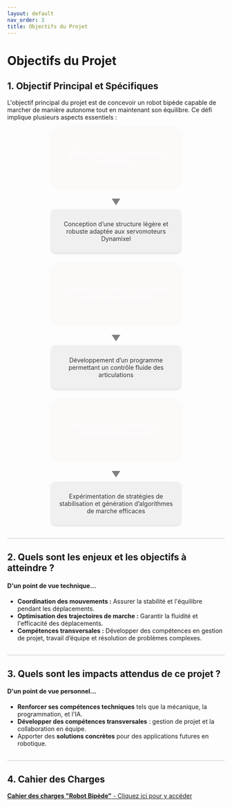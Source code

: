 ```yaml
---
layout: default
nav_order: 3
title: Objectifs du Projet
---
```



# Objectifs du Projet

## 1. Objectif Principal et Spécifiques 
L'objectif principal du projet est de concevoir un robot bipède capable de marcher de manière autonome tout en maintenant son équilibre. Ce défi implique plusieurs aspects essentiels :

<div class="bubbles-container">
    <div class="bubble-wrapper">
        <div class="bubble">Développement de la Structure mécanique</div>
        <div class="arrow"></div>
        <div class="sub-objective">Conception d’une structure légère et robuste adaptée aux servomoteurs Dynamixel</div>
    </div>
    <div class="bubble-wrapper">
        <div class="bubble">Création d'un système de contrôle précis des articulations</div>
        <div class="arrow"></div>
        <div class="sub-objective">Développement d’un programme permettant un contrôle fluide des articulations</div>
    </div>
    <div class="bubble-wrapper">
        <div class="bubble">Stratégies de stabilisation et Algorithmes de marche</div>
        <div class="arrow"></div>
        <div class="sub-objective">Expérimentation de stratégies de stabilisation et génération d’algorithmes de marche efficaces</div>
    </div>
</div>

<div style="border-top: 2px solid #e0e0e0; margin: 30px 0;"></div>

## 2. Quels sont les enjeux et les objectifs à atteindre ?

#### D'un point de vue technique...

- **Coordination des mouvements :** Assurer la stabilité et l'équilibre pendant les déplacements.
- **Optimisation des trajectoires de marche :** Garantir la fluidité et l'efficacité des déplacements.
- **Compétences transversales :** Développer des compétences en gestion de projet, travail d’équipe et résolution de problèmes complexes.

<div style="border-top: 2px solid #e0e0e0; margin: 30px 0;"></div>

## 3. Quels sont les impacts attendus de ce projet ? 

#### D'un point de vue personnel...

- **Renforcer ses compétences techniques** tels que la mécanique, la programmation, et l'IA.
- **Développer des compétences transversales** : gestion de projet et la collaboration en équipe.
- Apporter des **solutions concrètes** pour des applications futures en robotique.

<div style="border-top: 2px solid #e0e0e0; margin: 30px 0;"></div>

## 4. Cahier des Charges
[**Cahier des charges "Robot Bipède"** - Cliquez ici pour y accéder](assets/pdf/CAHIER_DES_CHARGES.pdf)

<style>
/* Conteneur principal des bulles */
.bubbles-container {
    display: flex;
    flex-wrap: wrap;
    justify-content: center;
    gap: 30px;
    margin-top: 20px;
}

/* Structure de chaque bulle */
.bubble-wrapper {
    display: flex;
    flex-direction: column;
    align-items: center;
    text-align: center;
}

/* Style des bulles */
.bubble {
    width: 280px;
    height: 120px;
    padding: 15px;
    background-color: rgb(161, 16, 16);
    color: white;
    border-radius: 30px;
    font-weight: bold;
    display: flex;
    align-items: center;
    justify-content: center;
    box-shadow: 0px 4px 10px rgba(0, 0, 0, 0.2);
    text-align: center;
    opacity: 0;
    animation: fadeIn 1s forwards;
}

/* Apparition progressive des bulles */
.bubble:nth-child(1) { animation-delay: 0s; }
.bubble:nth-child(2) { animation-delay: 0.5s; }
.bubble:nth-child(3) { animation-delay: 1s; }

/* Flèche sous la bulle */
.arrow {
    width: 0;
    height: 0;
    border-left: 10px solid transparent;
    border-right: 10px solid transparent;
    border-top: 15px solid gray;
    margin: 10px 0;
}

/* Texte des sous-objectifs */
.sub-objective {
    width: 280px;
    height: 80px;
    padding: 10px;
    background-color: #f0f0f0;
    color: #333;
    border-radius: 10px;
    text-align: center;
    font-size: 14px;
    font-weight: normal;
    box-shadow: 0px 2px 5px rgba(0, 0, 0, 0.15);
    display: flex;
    align-items: center;
    justify-content: center;
}

/* Animation d'apparition */
@keyframes fadeIn {
    from { opacity: 0; transform: translateY(-10px); }
    to { opacity: 1; transform: translateY(0); }
}

/* Responsive Design */
@media screen and (max-width: 768px) {
    .bubbles-container {
        flex-direction: column;
        align-items: center;
    }
    .bubble, .sub-objective {
        width: 90%;
    }
}
</style>